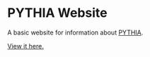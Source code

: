 # PYTHIA Website

A basic website for information about [PYTHIA](https://github.com/AstreaTSS/PYTHIA).

[View it here.](https://pythia.astrea.cc)